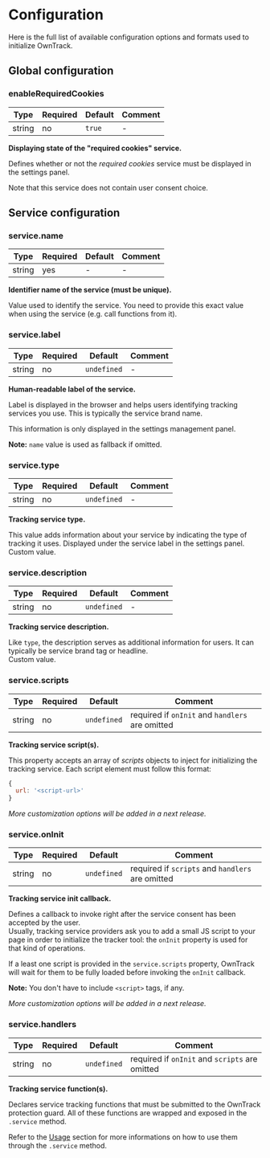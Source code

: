 # Configuration

Here is the full list of available configuration options and formats used to initialize OwnTrack.

## Global configuration

### enableRequiredCookies

| Type   | Required | Default | Comment |
|--------|----------|---------|---------|
| string | no       | `true`  | -       |

**Displaying state of the "required cookies" service.**

Defines whether or not the _required cookies_ service must be displayed
in the settings panel.

Note that this service does not contain user consent choice.

## Service configuration

### service.name

| Type   | Required | Default     | Comment |
|--------|----------|-------------|---------|
| string | yes      | -           | -       |

**Identifier name of the service (must be unique).**

Value used to identify the service. You need to provide this exact value when using the service (e.g. call functions from it).

### service.label

| Type   | Required | Default     | Comment |
|--------|----------|-------------|---------|
| string | no       | `undefined` | -       |

**Human-readable label of the service.**

Label is displayed in the browser and helps users identifying tracking services you use. This is typically the service brand name.

This information is only displayed in the settings management panel.

**Note:** `name` value is used as fallback if omitted.

### service.type

| Type   | Required | Default     | Comment |
|--------|----------|-------------|---------|
| string | no       | `undefined` | -       |

**Tracking service type.**

This value adds information about your service by indicating the type of tracking it uses. Displayed under the service label in the settings panel.  
Custom value.

### service.description

| Type   | Required | Default     | Comment |
|--------|----------|-------------|---------|
| string | no       | `undefined` | -       |

**Tracking service description.**

Like `type`, the description serves as additional information for users. It can typically be service brand tag or headline.  
Custom value.

### service.scripts

| Type   | Required | Default     | Comment                                         |
|--------|----------|-------------|-------------------------------------------------|
| string | no       | `undefined` | required if `onInit` and `handlers` are omitted |

**Tracking service script(s).**

This property accepts an array of _scripts_ objects to inject for initializing the tracking service. Each script element must follow this format:

```js
{
  url: '<script-url>'
}
```

_More customization options will be added in a next release._

### service.onInit

| Type   | Required | Default     | Comment                                          |
|--------|----------|-------------|--------------------------------------------------|
| string | no       | `undefined` | required if `scripts` and `handlers` are omitted |

**Tracking service init callback.**

Defines a callback to invoke right after the service consent has been accepted by the user.  
Usually, tracking service providers ask you to add a small JS script to your page in order to initialize the tracker tool: the `onInit` property is used for that kind of operations.

If a least one script is provided in the `service.scripts` property, OwnTrack will wait for them to be fully loaded before invoking the `onInit` callback.

**Note:** You don't have to include `<script>` tags, if any.

_More customization options will be added in a next release._

### service.handlers

| Type   | Required | Default     | Comment                                          |
|--------|----------|-------------|--------------------------------------------------|
| string | no       | `undefined` | required if `onInit` and `scripts` are omitted |

**Tracking service function(s).**

Declares service tracking functions that must be submitted to the OwnTrack protection guard. All of these functions are wrapped and exposed in the `.service` method.

Refer to the [Usage](/usage) section for more informations on how to use them through the `.service` method.